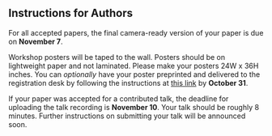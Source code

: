
## Instructions for Authors
For all accepted papers, the final camera-ready version of your paper is due on **November 7**.  

Workshop posters will be taped to the wall. Posters should be on lightweight paper and not laminated. Please make your posters 24W x 36H inches. You can *optionally* have your poster preprinted and delivered to the registration desk by following the instructions at [this link](https://media.neurips.cc/Conferences/NeurIPS2022/NeurIPS_2022_PosterPrinting.pdf) by **October 31**.

If your paper was accepted for a contributed talk, the deadline for uploading the talk recording is **November 10**. Your talk should be roughly 8 minutes. Further instructions on submitting your talk will be announced soon.
